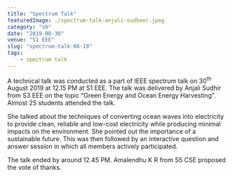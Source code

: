 ```yaml
---
title: "Spectrum Talk"
featuredImage: ./spectrum-talk-anjali-sudheer.jpeg
category: "sb"
date: "2019-08-30"
venue: "S1 EEE"
slug: "spectrum-talk-08-19"
tags:
    - spectrum talk
---
```


A technical talk was conducted as a part of IEEE spectrum talk on 30<sup>th</sup> August 2019 at 12.15 PM at S1 EEE. The talk was delivered by Anjali Sudhir from S3 EEE on the topic “Green Energy and Ocean Energy Harvesting”. Almost 25 students attended the talk.

She talked about the techniques of converting ocean waves into electricity to provide clean, reliable and low-cost electricity while producing minimal impacts on the environment. She pointed out the importance of a sustainable future. This was then followed by an interactive question and answer session in which all members actively participated.

The talk ended by around 12.45 PM. Amalendhu K R from S5 CSE proposed the vote of thanks.
